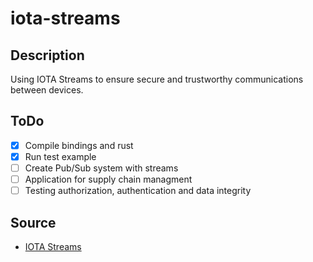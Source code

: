 # iota-streams

## Description

Using IOTA Streams to ensure secure and trustworthy communications between devices.

## ToDo

- [x] Compile bindings and rust
- [x] Run test example
- [ ] Create Pub/Sub system with streams
- [ ] Application for supply chain managment
- [ ] Testing authorization, authentication and data integrity

## Source

* [IOTA Streams](https://github.com/iotaledger/streams)
